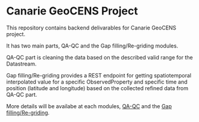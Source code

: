 # Canarie GeoCENS Project
This repository contains backend delivarables for Canarie GeoCENS project.

It has two main parts, QA-QC and the Gap filling/Re-griding modules.

QA-QC part is cleaning the data based on the described valid range for the Datastream.

Gap filling/Re-griding provides a REST endpoint for getting spatiotemporal interpolated value for a specific ObservedProperty and specific time and position (latitude and longitude) based on the collected refined data from QA-QC part.

More details will be availabe at each modules, [QA-QC](wp2.1-qa-qc/README.md) and the [Gap filling/Re-griding](wp2.2-gap-filling-regriding/README.md).
